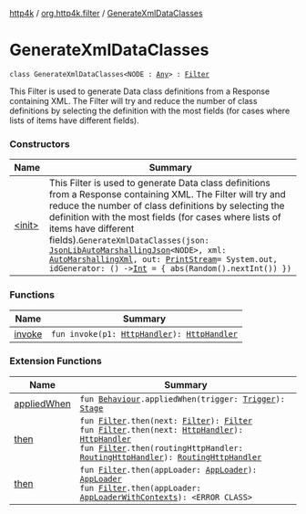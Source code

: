 [http4k](../../index.md) / [org.http4k.filter](../index.md) / [GenerateXmlDataClasses](./index.md)

# GenerateXmlDataClasses

`class GenerateXmlDataClasses<NODE : `[`Any`](https://kotlinlang.org/api/latest/jvm/stdlib/kotlin/-any/index.html)`> : `[`Filter`](../../org.http4k.core/-filter.md)

This Filter is used to generate Data class definitions from a Response containing XML. The Filter will try and reduce
the number of class definitions by selecting the definition with the most fields (for cases where lists of items
have different fields).

### Constructors

| Name | Summary |
|---|---|
| [&lt;init&gt;](-init-.md) | This Filter is used to generate Data class definitions from a Response containing XML. The Filter will try and reduce the number of class definitions by selecting the definition with the most fields (for cases where lists of items have different fields).`GenerateXmlDataClasses(json: `[`JsonLibAutoMarshallingJson`](../../org.http4k.format/-json-lib-auto-marshalling-json/index.md)`<NODE>, xml: `[`AutoMarshallingXml`](../../org.http4k.format/-auto-marshalling-xml/index.md)`, out: `[`PrintStream`](https://docs.oracle.com/javase/9/docs/api/java/io/PrintStream.html)` = System.out, idGenerator: () -> `[`Int`](https://kotlinlang.org/api/latest/jvm/stdlib/kotlin/-int/index.html)` = { abs(Random().nextInt()) })` |

### Functions

| Name | Summary |
|---|---|
| [invoke](invoke.md) | `fun invoke(p1: `[`HttpHandler`](../../org.http4k.core/-http-handler.md)`): `[`HttpHandler`](../../org.http4k.core/-http-handler.md) |

### Extension Functions

| Name | Summary |
|---|---|
| [appliedWhen](../../org.http4k.chaos/applied-when.md) | `fun `[`Behaviour`](../../org.http4k.chaos/-behaviour.md)`.appliedWhen(trigger: `[`Trigger`](../../org.http4k.chaos/-trigger.md)`): `[`Stage`](../../org.http4k.chaos/-stage.md) |
| [then](../../org.http4k.core/then.md) | `fun `[`Filter`](../../org.http4k.core/-filter.md)`.then(next: `[`Filter`](../../org.http4k.core/-filter.md)`): `[`Filter`](../../org.http4k.core/-filter.md)<br>`fun `[`Filter`](../../org.http4k.core/-filter.md)`.then(next: `[`HttpHandler`](../../org.http4k.core/-http-handler.md)`): `[`HttpHandler`](../../org.http4k.core/-http-handler.md)<br>`fun `[`Filter`](../../org.http4k.core/-filter.md)`.then(routingHttpHandler: `[`RoutingHttpHandler`](../../org.http4k.routing/-routing-http-handler/index.md)`): `[`RoutingHttpHandler`](../../org.http4k.routing/-routing-http-handler/index.md) |
| [then](../../org.http4k.serverless/then.md) | `fun `[`Filter`](../../org.http4k.core/-filter.md)`.then(appLoader: `[`AppLoader`](../../org.http4k.serverless/-app-loader.md)`): `[`AppLoader`](../../org.http4k.serverless/-app-loader.md)<br>`fun `[`Filter`](../../org.http4k.core/-filter.md)`.then(appLoader: `[`AppLoaderWithContexts`](../../org.http4k.serverless/-app-loader-with-contexts.md)`): <ERROR CLASS>` |
